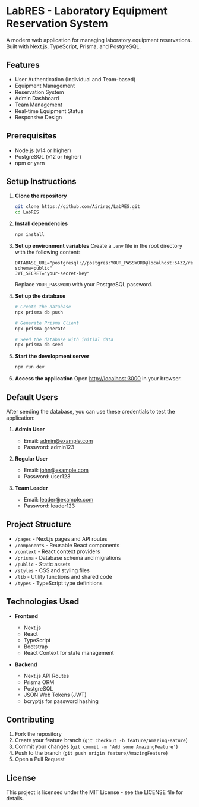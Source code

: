 # LabRES - Laboratory Equipment Reservation System

A modern web application for managing laboratory equipment reservations. Built with Next.js, TypeScript, Prisma, and PostgreSQL.

## Features

- User Authentication (Individual and Team-based)
- Equipment Management
- Reservation System
- Admin Dashboard
- Team Management
- Real-time Equipment Status
- Responsive Design

## Prerequisites

- Node.js (v14 or higher)
- PostgreSQL (v12 or higher)
- npm or yarn

## Setup Instructions

1. **Clone the repository**
   ```bash
   git clone https://github.com/Airirzg/LabRES.git
   cd LabRES
   ```

2. **Install dependencies**
   ```bash
   npm install
   ```

3. **Set up environment variables**
   Create a `.env` file in the root directory with the following content:
   ```env
   DATABASE_URL="postgresql://postgres:YOUR_PASSWORD@localhost:5432/reservation_system?schema=public"
   JWT_SECRET="your-secret-key"
   ```
   Replace `YOUR_PASSWORD` with your PostgreSQL password.

4. **Set up the database**
   ```bash
   # Create the database
   npx prisma db push

   # Generate Prisma Client
   npx prisma generate

   # Seed the database with initial data
   npx prisma db seed
   ```

5. **Start the development server**
   ```bash
   npm run dev
   ```

6. **Access the application**
   Open [http://localhost:3000](http://localhost:3000) in your browser.

## Default Users

After seeding the database, you can use these credentials to test the application:

1. **Admin User**
   - Email: admin@example.com
   - Password: admin123

2. **Regular User**
   - Email: john@example.com
   - Password: user123

3. **Team Leader**
   - Email: leader@example.com
   - Password: leader123

## Project Structure

- `/pages` - Next.js pages and API routes
- `/components` - Reusable React components
- `/context` - React context providers
- `/prisma` - Database schema and migrations
- `/public` - Static assets
- `/styles` - CSS and styling files
- `/lib` - Utility functions and shared code
- `/types` - TypeScript type definitions

## Technologies Used

- **Frontend**
  - Next.js
  - React
  - TypeScript
  - Bootstrap
  - React Context for state management

- **Backend**
  - Next.js API Routes
  - Prisma ORM
  - PostgreSQL
  - JSON Web Tokens (JWT)
  - bcryptjs for password hashing

## Contributing

1. Fork the repository
2. Create your feature branch (`git checkout -b feature/AmazingFeature`)
3. Commit your changes (`git commit -m 'Add some AmazingFeature'`)
4. Push to the branch (`git push origin feature/AmazingFeature`)
5. Open a Pull Request

## License

This project is licensed under the MIT License - see the LICENSE file for details.
